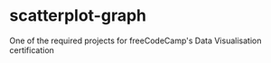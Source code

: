 # scatterplot-graph
One of the required projects for freeCodeCamp's Data Visualisation certification
